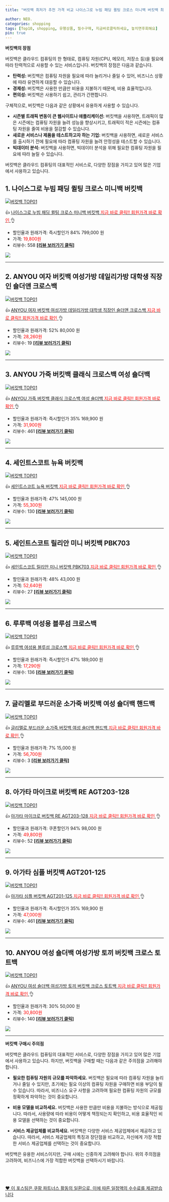 ```yaml
---
title: "버킷백 최저가 추천 가격 비교 나이스그로 누빔 패딩 퀼팅 크로스 미니백 버킷백 최저가 가격 비교 장점"

author: NEO.
categories: shopping
tags: [Top10, shopping, 유행상품, 필수구매, 지금바로클릭하세요, 놓치면후회해요]
pin: true
---
```

**버킷백의 장점**

버킷백은 클라우드 컴퓨팅의 한 형태로, 컴퓨팅 자원(CPU, 메모리, 저장소 등)을 필요에 따라 탄력적으로 사용할 수 있는 서비스입니다. 버킷백의 장점은 다음과 같습니다.

* **탄력성:** 버킷백은 컴퓨팅 자원을 필요에 따라 늘리거나 줄일 수 있어, 비즈니스 상황에 따라 유연하게 대응할 수 있습니다.
* **경제성:** 버킷백은 사용한 만큼만 비용을 지불하기 때문에, 비용 효율적입니다.
* **편의성:** 버킷백은 사용하기 쉽고, 관리가 간편합니다.

구체적으로, 버킷백은 다음과 같은 상황에서 유용하게 사용할 수 있습니다.

* **시즌별 트래픽 변동이 큰 웹사이트나 애플리케이션:** 버킷백을 사용하면, 트래픽이 많은 시즌에는 컴퓨팅 자원을 늘려 성능을 향상시키고, 트래픽이 적은 시즌에는 컴퓨팅 자원을 줄여 비용을 절감할 수 있습니다.
* **새로운 서비스나 제품을 테스트하고자 하는 기업:** 버킷백을 사용하면, 새로운 서비스를 출시하기 전에 필요에 따라 컴퓨팅 자원을 늘려 안정성을 테스트할 수 있습니다.
* **빅데이터 분석:** 버킷백을 사용하면, 빅데이터 분석을 위해 필요한 컴퓨팅 자원을 필요에 따라 늘릴 수 있습니다.

버킷백은 클라우드 컴퓨팅의 대표적인 서비스로, 다양한 장점을 가지고 있어 많은 기업에서 사용하고 있습니다.

   

## 1. 나이스그로 누빔 패딩 퀼팅 크로스 미니백 버킷백

[![버킷백 TOP01](https://thumbnail9.coupangcdn.com/thumbnails/remote/490x490ex/image/vendor_inventory/4b82/3563ddab6f52184cc517c75e0307745be4cd5b234237d7cb0dade909c970.jpg)](https://link.coupang.com/re/AFFSDP?lptag=AF3617701&subid=GithubCoopas&pageKey=7648279914&traceid=V0-153&itemId=20342938913&vendorItemId=87607390644)


👍 [나이스그로 누빔 패딩 퀼팅 크로스 미니백 버킷백 <font color=red> 지금 바로 클릭!! 회원가격 바로 확인 </font> ](https://link.coupang.com/re/AFFSDP?lptag=AF3617701&subid=GithubCoopas&pageKey=7648279914&traceid=V0-153&itemId=20342938913&vendorItemId=87607390644) 👌 


- 할인율과 원래가격: 즉시할인가 84%  799,000   원
- 가격: <span style='color:red'>19,800원</span>
- 리뷰수: 558  [**[리뷰 보러가기 클릭]**](https://link.coupang.com/re/AFFSDP?lptag=AF3617701&subid=GithubCoopas&pageKey=7648279914&traceid=V0-153&itemId=20342938913&vendorItemId=87607390644)

[![](/discount_price.png)](https://link.coupang.com/re/AFFSDP?lptag=AF3617701&subid=GithubCoopas&pageKey=7648279914&traceid=V0-153&itemId=20342938913&vendorItemId=87607390644)

---


   

## 2. ANYOU 여자 버킷백 여성가방 데일리가방 대학생 직장인 숄더앤 크로스백

[![버킷백 TOP01](https://thumbnail9.coupangcdn.com/thumbnails/remote/490x490ex/image/vendor_inventory/7757/9c67746096e478e1a691bf45cbbdc2f9e5b23e3d6077563c11e40668bea6.jpg)](https://link.coupang.com/re/AFFSDP?lptag=AF3617701&subid=GithubCoopas&pageKey=7766241437&traceid=V0-153&itemId=20954851125&vendorItemId=88020793319)


👍 [ANYOU 여자 버킷백 여성가방 데일리가방 대학생 직장인 숄더앤 크로스백 <font color=red> 지금 바로 클릭!! 회원가격 바로 확인 </font> ](https://link.coupang.com/re/AFFSDP?lptag=AF3617701&subid=GithubCoopas&pageKey=7766241437&traceid=V0-153&itemId=20954851125&vendorItemId=88020793319) 👌 


- 할인율과 원래가격: 52%  80,000   원
- 가격: <span style='color:red'>28,260원</span>
- 리뷰수: 19  [**[리뷰 보러가기 클릭]**](https://link.coupang.com/re/AFFSDP?lptag=AF3617701&subid=GithubCoopas&pageKey=7766241437&traceid=V0-153&itemId=20954851125&vendorItemId=88020793319)

[![](/discount_price.png)](https://link.coupang.com/re/AFFSDP?lptag=AF3617701&subid=GithubCoopas&pageKey=7766241437&traceid=V0-153&itemId=20954851125&vendorItemId=88020793319)

---


   

## 3. ANYOU 가죽 버킷백 클래식 크로스백 여성 숄더백

[![버킷백 TOP01](https://thumbnail9.coupangcdn.com/thumbnails/remote/490x490ex/image/vendor_inventory/c3ba/7cf71046bbdb9897baba669cdc059e8345b96fd12876954579d97b2afa64.jpg)](https://link.coupang.com/re/AFFSDP?lptag=AF3617701&subid=GithubCoopas&pageKey=7723180751&traceid=V0-153&itemId=20733029556&vendorItemId=88072682173)


👍 [ANYOU 가죽 버킷백 클래식 크로스백 여성 숄더백 <font color=red> 지금 바로 클릭!! 회원가격 바로 확인 </font> ](https://link.coupang.com/re/AFFSDP?lptag=AF3617701&subid=GithubCoopas&pageKey=7723180751&traceid=V0-153&itemId=20733029556&vendorItemId=88072682173) 👌 


- 할인율과 원래가격: 즉시할인가 35%  169,900   원
- 가격: <span style='color:red'>31,900원</span>
- 리뷰수: 461  [**[리뷰 보러가기 클릭]**](https://link.coupang.com/re/AFFSDP?lptag=AF3617701&subid=GithubCoopas&pageKey=7723180751&traceid=V0-153&itemId=20733029556&vendorItemId=88072682173)

[![](/discount_price.png)](https://link.coupang.com/re/AFFSDP?lptag=AF3617701&subid=GithubCoopas&pageKey=7723180751&traceid=V0-153&itemId=20733029556&vendorItemId=88072682173)

---


   

## 4. 세인트스코트 뉴욕 버킷백

[![버킷백 TOP01](https://thumbnail9.coupangcdn.com/thumbnails/remote/490x490ex/image/retail/images/2022/02/18/17/4/fa31ca37-5dd6-473b-9190-91b0b9b94861.jpg)](https://link.coupang.com/re/AFFSDP?lptag=AF3617701&subid=GithubCoopas&pageKey=2092678784&traceid=V0-153&itemId=3554834024&vendorItemId=80606017925)


👍 [세인트스코트 뉴욕 버킷백 <font color=red> 지금 바로 클릭!! 회원가격 바로 확인 </font> ](https://link.coupang.com/re/AFFSDP?lptag=AF3617701&subid=GithubCoopas&pageKey=2092678784&traceid=V0-153&itemId=3554834024&vendorItemId=80606017925) 👌 


- 할인율과 원래가격: 47%  145,000   원
- 가격: <span style='color:red'>55,300원</span>
- 리뷰수: 130  [**[리뷰 보러가기 클릭]**](https://link.coupang.com/re/AFFSDP?lptag=AF3617701&subid=GithubCoopas&pageKey=2092678784&traceid=V0-153&itemId=3554834024&vendorItemId=80606017925)

[![](/discount_price.png)](https://link.coupang.com/re/AFFSDP?lptag=AF3617701&subid=GithubCoopas&pageKey=2092678784&traceid=V0-153&itemId=3554834024&vendorItemId=80606017925)

---


   

## 5. 세인트스코트 릴리안 미니 버킷백 PBK703

[![버킷백 TOP01](https://thumbnail9.coupangcdn.com/thumbnails/remote/490x490ex/image/rs_quotation_api/j5clip1z/62fddfc82e094302a3574378169a2b90.jpg)](https://link.coupang.com/re/AFFSDP?lptag=AF3617701&subid=GithubCoopas&pageKey=202298511&traceid=V0-153&itemId=591496761&vendorItemId=80802484912)


👍 [세인트스코트 릴리안 미니 버킷백 PBK703 <font color=red> 지금 바로 클릭!! 회원가격 바로 확인 </font> ](https://link.coupang.com/re/AFFSDP?lptag=AF3617701&subid=GithubCoopas&pageKey=202298511&traceid=V0-153&itemId=591496761&vendorItemId=80802484912) 👌 


- 할인율과 원래가격: 48%  43,000   원
- 가격: <span style='color:red'>52,640원</span>
- 리뷰수: 27  [**[리뷰 보러가기 클릭]**](https://link.coupang.com/re/AFFSDP?lptag=AF3617701&subid=GithubCoopas&pageKey=202298511&traceid=V0-153&itemId=591496761&vendorItemId=80802484912)

[![](/discount_price.png)](https://link.coupang.com/re/AFFSDP?lptag=AF3617701&subid=GithubCoopas&pageKey=202298511&traceid=V0-153&itemId=591496761&vendorItemId=80802484912)

---


   

## 6. 루루백 여성용 블루섬 크로스백

[![버킷백 TOP01](https://thumbnail9.coupangcdn.com/thumbnails/remote/490x490ex/image/retail/images/4783027572318933-c17dd0eb-0cc4-4c68-91a6-e81c758d9427.jpg)](https://link.coupang.com/re/AFFSDP?lptag=AF3617701&subid=GithubCoopas&pageKey=289777972&traceid=V0-153&itemId=917221068&vendorItemId=5286972026)


👍 [루루백 여성용 블루섬 크로스백 <font color=red> 지금 바로 클릭!! 회원가격 바로 확인 </font> ](https://link.coupang.com/re/AFFSDP?lptag=AF3617701&subid=GithubCoopas&pageKey=289777972&traceid=V0-153&itemId=917221068&vendorItemId=5286972026) 👌 


- 할인율과 원래가격: 즉시할인가 47%  189,000   원
- 가격: <span style='color:red'>17,290원</span>
- 리뷰수: 136  [**[리뷰 보러가기 클릭]**](https://link.coupang.com/re/AFFSDP?lptag=AF3617701&subid=GithubCoopas&pageKey=289777972&traceid=V0-153&itemId=917221068&vendorItemId=5286972026)

[![](/discount_price.png)](https://link.coupang.com/re/AFFSDP?lptag=AF3617701&subid=GithubCoopas&pageKey=289777972&traceid=V0-153&itemId=917221068&vendorItemId=5286972026)

---


   

## 7. 글리멜로 부드러운 소가죽 버킷백 여성 숄더백 핸드백

[![버킷백 TOP01](https://thumbnail8.coupangcdn.com/thumbnails/remote/490x490ex/image/vendor_inventory/095d/11c1514d74aa31b027365c663061dbaed91da14e44dae961a12e1f14b5a0.jpg)](https://link.coupang.com/re/AFFSDP?lptag=AF3617701&subid=GithubCoopas&pageKey=7681649535&traceid=V0-153&itemId=20519039833&vendorItemId=86553915643)


👍 [글리멜로 부드러운 소가죽 버킷백 여성 숄더백 핸드백 <font color=red> 지금 바로 클릭!! 회원가격 바로 확인 </font> ](https://link.coupang.com/re/AFFSDP?lptag=AF3617701&subid=GithubCoopas&pageKey=7681649535&traceid=V0-153&itemId=20519039833&vendorItemId=86553915643) 👌 


- 할인율과 원래가격: 7%  15,000   원
- 가격: <span style='color:red'>56,700원</span>
- 리뷰수: 3  [**[리뷰 보러가기 클릭]**](https://link.coupang.com/re/AFFSDP?lptag=AF3617701&subid=GithubCoopas&pageKey=7681649535&traceid=V0-153&itemId=20519039833&vendorItemId=86553915643)

[![](/discount_price.png)](https://link.coupang.com/re/AFFSDP?lptag=AF3617701&subid=GithubCoopas&pageKey=7681649535&traceid=V0-153&itemId=20519039833&vendorItemId=86553915643)

---


   

## 8. 아가타 마이크로 버킷백 RE AGT203-128

[![버킷백 TOP01](https://thumbnail10.coupangcdn.com/thumbnails/remote/490x490ex/image/retail/images/2023/04/21/14/4/05bb75d7-f8d5-4788-bb40-2d0851c1dde3.jpg)](https://link.coupang.com/re/AFFSDP?lptag=AF3617701&subid=GithubCoopas&pageKey=1898606133&traceid=V0-153&itemId=3225201657&vendorItemId=85740622103)


👍 [아가타 마이크로 버킷백 RE AGT203-128 <font color=red> 지금 바로 클릭!! 회원가격 바로 확인 </font> ](https://link.coupang.com/re/AFFSDP?lptag=AF3617701&subid=GithubCoopas&pageKey=1898606133&traceid=V0-153&itemId=3225201657&vendorItemId=85740622103) 👌 


- 할인율과 원래가격: 쿠폰할인가 94%  98,000   원
- 가격: <span style='color:red'>49,800원</span>
- 리뷰수: 52  [**[리뷰 보러가기 클릭]**](https://link.coupang.com/re/AFFSDP?lptag=AF3617701&subid=GithubCoopas&pageKey=1898606133&traceid=V0-153&itemId=3225201657&vendorItemId=85740622103)

[![](/discount_price.png)](https://link.coupang.com/re/AFFSDP?lptag=AF3617701&subid=GithubCoopas&pageKey=1898606133&traceid=V0-153&itemId=3225201657&vendorItemId=85740622103)

---


   

## 9. 아가타 심플 버킷백 AGT201-125

[![버킷백 TOP01](https://thumbnail10.coupangcdn.com/thumbnails/remote/490x490ex/image/retail/images/2023/04/20/17/6/756e25b6-56ab-493e-a7ab-fb99e683f444.jpg)](https://link.coupang.com/re/AFFSDP?lptag=AF3617701&subid=GithubCoopas&pageKey=1640016218&traceid=V0-153&itemId=2796572915&vendorItemId=85731190470)


👍 [아가타 심플 버킷백 AGT201-125 <font color=red> 지금 바로 클릭!! 회원가격 바로 확인 </font> ](https://link.coupang.com/re/AFFSDP?lptag=AF3617701&subid=GithubCoopas&pageKey=1640016218&traceid=V0-153&itemId=2796572915&vendorItemId=85731190470) 👌 


- 할인율과 원래가격: 즉시할인가 35%  169,900   원
- 가격: <span style='color:red'>47,000원</span>
- 리뷰수: 461  [**[리뷰 보러가기 클릭]**](https://link.coupang.com/re/AFFSDP?lptag=AF3617701&subid=GithubCoopas&pageKey=1640016218&traceid=V0-153&itemId=2796572915&vendorItemId=85731190470)

[![](/discount_price.png)](https://link.coupang.com/re/AFFSDP?lptag=AF3617701&subid=GithubCoopas&pageKey=1640016218&traceid=V0-153&itemId=2796572915&vendorItemId=85731190470)

---


   

## 10. ANYOU 여성 숄더백 여성가방 토끼 버킷백 크로스 토트백

[![버킷백 TOP01](https://thumbnail7.coupangcdn.com/thumbnails/remote/490x490ex/image/vendor_inventory/5b5e/4fade2f558f11b0061cb013e8da8f1db31ab03850a7dc7a5b54e141819e3.jpg)](https://link.coupang.com/re/AFFSDP?lptag=AF3617701&subid=GithubCoopas&pageKey=7512881644&traceid=V0-153&itemId=19688770432&vendorItemId=87537786522)


👍 [ANYOU 여성 숄더백 여성가방 토끼 버킷백 크로스 토트백 <font color=red> 지금 바로 클릭!! 회원가격 바로 확인 </font> ](https://link.coupang.com/re/AFFSDP?lptag=AF3617701&subid=GithubCoopas&pageKey=7512881644&traceid=V0-153&itemId=19688770432&vendorItemId=87537786522) 👌 


- 할인율과 원래가격: 30%  50,000   원
- 가격: <span style='color:red'>30,800원</span>
- 리뷰수: 140  [**[리뷰 보러가기 클릭]**](https://link.coupang.com/re/AFFSDP?lptag=AF3617701&subid=GithubCoopas&pageKey=7512881644&traceid=V0-153&itemId=19688770432&vendorItemId=87537786522)

[![](/discount_price.png)](https://link.coupang.com/re/AFFSDP?lptag=AF3617701&subid=GithubCoopas&pageKey=7512881644&traceid=V0-153&itemId=19688770432&vendorItemId=87537786522)

---
**버킷백 구매시 주의점**

버킷백은 클라우드 컴퓨팅의 대표적인 서비스로, 다양한 장점을 가지고 있어 많은 기업에서 사용하고 있습니다. 하지만, 버킷백을 구매할 때는 다음과 같은 주의점을 고려해야 합니다.

* **필요한 컴퓨팅 자원의 규모를 파악하세요.** 버킷백은 필요에 따라 컴퓨팅 자원을 늘리거나 줄일 수 있지만, 초기에는 필요 이상의 컴퓨팅 자원을 구매하면 비용 부담이 될 수 있습니다. 따라서, 비즈니스 요구 사항을 고려하여 필요한 컴퓨팅 자원의 규모를 정확하게 파악하는 것이 중요합니다.

* **비용 모델을 비교하세요.** 버킷백은 사용한 만큼만 비용을 지불하는 방식으로 제공됩니다. 따라서, 사용량에 따라 비용이 어떻게 책정되는지 확인하고, 비용 효율적인 비용 모델을 선택하는 것이 중요합니다.

* **서비스 제공업체를 비교하세요.** 버킷백은 다양한 서비스 제공업체에서 제공하고 있습니다. 따라서, 서비스 제공업체의 특징과 장단점을 비교하고, 자신에게 가장 적합한 서비스 제공업체를 선택하는 것이 중요합니다.


버킷백은 유용한 서비스이지만, 구매 시에는 신중하게 고려해야 합니다. 위의 주의점을 고려하여, 비즈니스에 가장 적합한 버킷백을 선택하시기 바랍니다.<br><br><br><br><br> [ ❤  이 포스팅은 쿠팡 파트너스 활동의 일환으로, 이에 따른 일정액의 수수료를 제공받습니다](https://link.coupang.com/a/bcEFyh)